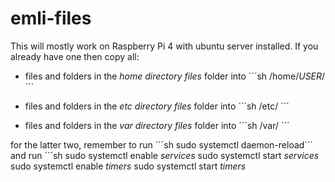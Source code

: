 # emli-files

This will mostly work on Raspberry Pi 4 with ubuntu server installed.
If you already have one then copy all:

* files and folders in the *home directory files* folder into
´´´sh
 /home/*USER*/
´´´


* files and folders in the *etc directory files* folder into
´´´sh
/etc/
´´´

* files and folders in the *var directory files* folder into
´´´sh
/var/
´´´

for the latter two, remember to run ´´´sh sudo systemctl daemon-reload´´´ and run 
´´´sh
sudo systemctl enable *services*
sudo systemctl start *services*
sudo systemctl enable *timers*
sudo systemctl start *timers*
